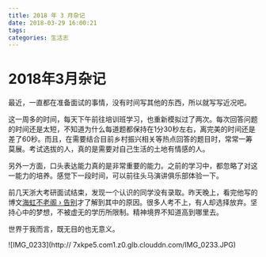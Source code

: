 ```yaml
---
title: 2018 年 3 月杂记
date: 2018-03-29 16:00:21
tags: 
categories: 生活志
---
```


# 2018年3月杂记

最近，一直都在准备面试的事情，没有时间写其他的东西，所以就写写近况吧。

这一周多的时间，每天下午前往培训班学习，也重新模拟过了两次。每次回答问题的时间还是太短，不知道为什么每道题都保持在1分30秒左右，离完美的时间还是差了60秒。而且，在需要结合目前乡村振兴相关等热点回答的题目时，常常一筹莫展。考试选拔的人，真的是需要对自己生活的土地有情感的人。

另外一方面，口头表达能力真的是非常重要的能力。之前的学习中，都忽略了对这一能力的培养。感觉下一段时间，可以前往头马演讲俱乐部体验一下。

前几天浙大考研面试结束，发现一个认识的同学没有录取。昨天晚上，看完他写的博文[海虹不老阁 › 告别](http://haihongblog.com/archives/1168.html)才了解到其中的原因。很多人考不上，有人却选择放弃。坚持心中的梦想，不被虚无的学历所限制。精神境界不知道高到哪里去。

世界于我而言，既无目的也无意义。

![IMG_0233](http://
7xkpe5.com1.z0.glb.clouddn.com/IMG_0233.JPG)

